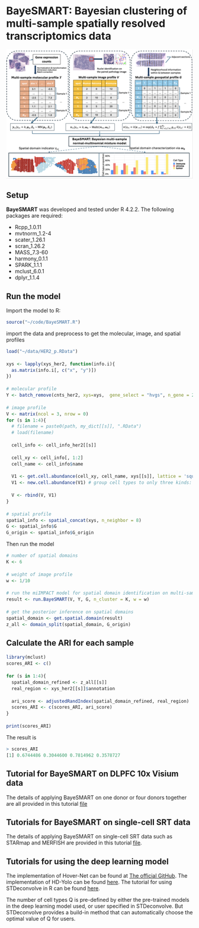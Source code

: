 # BayeSMART: Bayesian clustering of multi-sample spatially resolved transcriptomics data


![BayeSMART](fig/flowchart.png)


## Setup
**BayeSMART** was developed and tested under R 4.2.2. The following packages are required:
- Rcpp_1.0.11   
- mvtnorm_1.2-4 
- scater_1.26.1
- scran_1.26.2 
- MASS_7.3-60  
- harmony_0.1.1
- SPARK_1.1.1
- mclust_6.0.1  
- dplyr_1.1.4  


## Run the model
Import the model to R:
```r
source("~/code/BayeSMART.R")
```

import the data and preprocess to get the molecular, image, and spatial profiles
```r
load("~/data/HER2_p.RData")

xys <- lapply(xys_her2, function(info.i){
  as.matrix(info.i[, c("x", "y")])
})

# molecular profile
Y <- batch_remove(cnts_her2, xys=xys,  gene_select = "hvgs", n_gene = 2000, pcn = 3)

# image profile
V <- matrix(ncol = 3, nrow = 0)
for (s in 1:4){
  # filename = paste0(path, my_dict[[s]], ".RData")
  # load(filename)
  
  cell_info <- cell_info_her2[[s]]
  
  cell_xy <- cell_info[, 1:2]
  cell_name <- cell_info$name
  
  V1 <- get.cell.abundance(cell_xy, cell_name, xys[[s]], lattice = 'square')
  V1 <- new.cell.abundance(V1) # group cell types to only three kinds: tumor, stroma, and immune
  
  V <- rbind(V, V1)
}

# spatial profile
spatial_info <- spatial_concat(xys, n_neighbor = 8)
G <- spatial_info$G
G_origin <- spatial_info$G_origin
```

Then run the model
```r
# number of spatial domains
K <- 6

# weight of image profile
w <- 1/10

# run the miIMPACT model for spatial domain identification on multi-sample
result <- run.BayeSMART(V, Y, G, n_cluster = K, w = w)

# get the posterior inference on spatial domains
spatial_domain <- get.spatial.domain(result)
z_all <- domain_split(spatial_domain, G_origin)
```


## Calculate the ARI for each sample
```r
library(mclust)
scores_ARI <- c()

for (s in 1:4){
  spatial_domain_refined <- z_all[[s]]
  real_region <- xys_her2[[s]]$annotation
  
  ari_score <- adjustedRandIndex(spatial_domain_refined, real_region)
  scores_ARI <- c(scores_ARI, ari_score)
}

print(scores_ARI)
```

The result is
```r
> scores_ARI
[1] 0.6744486 0.3044600 0.7814962 0.3578727
```

## Tutorial for BayeSMART on DLPFC 10x Visium data
The details of applying BayeSMART on one donor or four donors together are all provided in this tutorial [file](https://yg2485.github.io/BayeSMART/Tutorials/Tutorials_DLPFC.html)


## Tutorials for BayeSMART on single-cell SRT data
The details of applying BayeSMART on single-cell SRT data such as STARmap and MERFISH are provided in this tutorial [file](https://yg2485.github.io/BayeSMART/Tutorials/Tutorials_sc.html).


## Tutorials for using the deep learning model

The implementation of Hover-Net can be found at [The official GitHub](https://github.com/vqdang/hover_net?tab=readme-ov-file).
The implementation of HD-Yolo can be found [here](https://github.com/impromptuRong/hd_wsi). The tutorial for using STDeconvolve in R can be found [here](https://jef.works/STdeconvolve/).


The number of cell types Q is pre-defined by either the pre-trained models in the deep learning model used, or user specified in STDeconvolve. But STDeconvolve provides a build-in method that can automatically choose the optimal value of Q for users.

